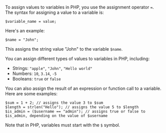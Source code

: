 To assign values to variables in PHP, you use the assignment operator `=`. The syntax for assigning a value to a variable is:

```
$variable_name = value;
```

Here's an example:

```
$name = "John";
```

This assigns the string value "John" to the variable `$name`.

You can assign different types of values to variables in PHP, including:

- Strings: `"apple"`, `"John"`, `"Hello world"`
- Numbers: `10`, `3.14`, `-5`
- Booleans: `true` or `false`

You can also assign the result of an expression or function call to a variable. Here are some examples:

```
$sum = 1 + 2; // assigns the value 3 to $sum
$length = strlen("Hello"); // assigns the value 5 to $length
$is_admin = ($username == "admin"); // assigns true or false to $is_admin, depending on the value of $username
```

Note that in PHP, variables must start with the `$` symbol.